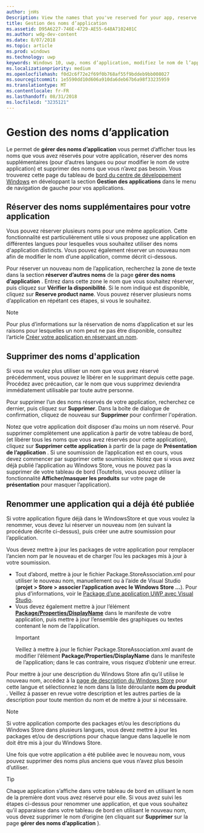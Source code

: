 ```yaml
---
author: jnHs
Description: View the names that you've reserved for your app, reserve additional names (for other languages or to change your app's name), and delete reserved names that you don't need anymore.
title: Gestion des noms d’application
ms.assetid: D95A6227-746E-4729-AE55-648A7102401C
ms.author: wdg-dev-content
ms.date: 8/07/2018
ms.topic: article
ms.prod: windows
ms.technology: uwp
keywords: Windows 10, uwp, noms d’application, modifiez le nom de l’application, nom de l’application mise à jour, jeu, nom de produit
ms.localizationpriority: medium
ms.openlocfilehash: f0d2c6f72e2f69f0b768af55f9bddeb9bb008027
ms.sourcegitcommit: 1e5590dd10d606a910da6deb67b6a98f33235959
ms.translationtype: MT
ms.contentlocale: fr-FR
ms.lasthandoff: 08/31/2018
ms.locfileid: "3235121"
---
```

# <a name="manage-app-names"></a>Gestion des noms d’application

Le permet de **gérer des noms d’application** vous permet d’afficher tous les noms que vous avez réservés pour votre application, réserver des noms supplémentaires (pour d’autres langues ou pour modifier le nom de votre application) et supprimer des noms que vous n’avez pas besoin. Vous trouverez cette page du tableau de [bord du centre de développement Windows](https://partner.microsoft.com/dashboard) en développant la section **Gestion des applications** dans le menu de navigation de gauche pour vos applications.


## <a name="reserve-additional-names-for-your-app"></a>Réserver des noms supplémentaires pour votre application

Vous pouvez réserver plusieurs noms pour une même application. Cette fonctionnalité est particulièrement utile si vous proposez une application en différentes langues pour lesquelles vous souhaitez utiliser des noms d'application distincts. Vous pouvez également réserver un nouveau nom afin de modifier le nom d’une application, comme décrit ci-dessous.

Pour réserver un nouveau nom de l’application, recherchez la zone de texte dans la section **réserver d’autres noms** de la page **gérer des noms d’application** . Entrez dans cette zone le nom que vous souhaitez réserver, puis cliquez sur **Vérifier la disponibilité**. Si le nom indiqué est disponible, cliquez sur **Reserve product name**. Vous pouvez réserver plusieurs noms d’application en répétant ces étapes, si vous le souhaitez.

> [!NOTE]
> Pour plus d’informations sur la réservation de noms d’application et sur les raisons pour lesquelles un nom peut ne pas être disponible, consultez l’article [Créer votre application en réservant un nom](create-your-app-by-reserving-a-name.md).


## <a name="delete-app-names"></a>Supprimer des noms d'application

Si vous ne voulez plus utiliser un nom que vous avez réservé précédemment, vous pouvez le libérer en le supprimant depuis cette page. Procédez avec précaution, car le nom que vous supprimez deviendra immédiatement utilisable par toute autre personne.

Pour supprimer l’un des noms réservés de votre application, recherchez ce dernier, puis cliquez sur **Supprimer**. Dans la boîte de dialogue de confirmation, cliquez de nouveau sur **Supprimer** pour confirmer l'opération.

Notez que votre application doit disposer d’au moins un nom réservé. Pour supprimer complètement une application à partir de votre tableau de bord, (et libérer tous les noms que vous avez réservés pour cette application), cliquez sur **Supprimer cette application** à partir de la page de **Présentation de l’application** . Si une soumission de l’application est en cours, vous devez commencer par supprimer cette soumission. Notez que si vous avez déjà publié l’application au Windows Store, vous ne pouvez pas la supprimer de votre tableau de bord (Toutefois, vous pouvez utiliser la fonctionnalité **Afficher/masquer les produits** sur votre page de **présentation** pour masquer l’application). 


## <a name="rename-an-app-that-has-already-been-published"></a>Renommer une application qui a déjà été publiée

Si votre application figure déjà dans le WindowsStore et que vous voulez la renommer, vous devez lui réserver un nouveau nom (en suivant la procédure décrite ci-dessus), puis créer une autre soumission pour l’application. 

Vous devez mettre à jour les packages de votre application pour remplacer l’ancien nom par le nouveau et de charger l’ou les packages mis à jour à votre soumission.
- Tout d’abord, mettre à jour le fichier Package.StoreAssociation.xml pour utiliser le nouveau nom, manuellement ou à l’aide de Visual Studio (**projet > Store > associer l’application avec le Windows Store …**). Pour plus d’informations, voir le [Package d’une application UWP avec Visual Studio](../packaging/packaging-uwp-apps.md).
- Vous devez également mettre à jour l’élément [**Package/Properties/DisplayName**](https://docs.microsoft.com/uwp/schemas/appxpackage/uapmanifestschema/element-displayname) dans le manifeste de votre application, puis mettre à jour l’ensemble des graphiques ou textes contenant le nom de l’application. 
  > [!IMPORTANT]
  > Veillez à mettre à jour le fichier Package.StoreAssociation.xml avant de modifier l’élément **Package/Properties/DisplayName** dans le manifeste de l’application; dans le cas contraire, vous risquez d’obtenir une erreur.

Pour mettre à jour une description du Windows Store afin qu’il utilise le nouveau nom, accédez à la [page de description du Windows Store](create-app-store-listings.md) pour cette langue et sélectionnez le nom dans la liste déroulante **nom du produit** . Veillez à passer en revue votre description et les autres parties de la description pour toute mention du nom et de mettre à jour si nécessaire.

> [!NOTE]
> Si votre application comporte des packages et/ou les descriptions du Windows Store dans plusieurs langues, vous devez mettre à jour les packages et/ou de descriptions pour chaque langue dans laquelle le nom doit être mis à jour du Windows Store.

Une fois que votre application a été publiée avec le nouveau nom, vous pouvez supprimer des noms plus anciens que vous n’avez plus besoin d’utiliser.

> [!TIP]
> Chaque application s’affiche dans votre tableau de bord en utilisant le nom de la première dont vous avez réservé pour elle. Si vous avez suivi les étapes ci-dessus pour renommer une application, et que vous souhaitez qu’il apparaisse dans votre tableau de bord en utilisant le nouveau nom, vous devez supprimer le nom d’origine (en cliquant sur **Supprimer** sur la page **gérer des noms d’application** ). 

 

 




